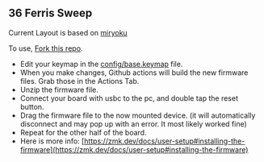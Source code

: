 ## 36 Ferris Sweep

Current Layout is based on [miryoku](https://github.com/manna-harbour/miryoku)

To use, [Fork this repo](https://docs.github.com/en/pull-requests/collaborating-with-pull-requests/working-with-forks/fork-a-repo).

- Edit your keymap in the [config/base.keymap](config/base.keymap) file.
- When you make changes, Github actions will build the new firmware files.  Grab those in the Actions Tab.
- Unzip the firmware file.
- Connect your board with usbc to the pc, and double tap the reset button.
- Drag the firmware file to the now mounted device. (it will automatically disconnect and may pop up with an error.  It most likely worked fine)
- Repeat for the other half of the board.
- Here is more info: [https://zmk.dev/docs/user-setup#installing-the-firmware](https://zmk.dev/docs/user-setup#installing-the-firmware)
